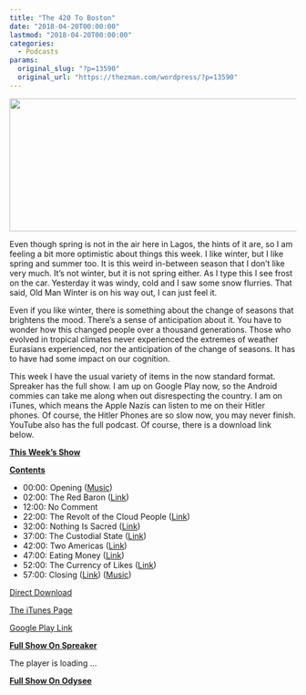 ```yaml
---
title: "The 420 To Boston"
date: "2018-04-20T00:00:00"
lastmod: "2018-04-20T00:00:00"
categories:
  - Podcasts
params:
  original_slug: "?p=13590"
  original_url: "https://thezman.com/wordpress/?p=13590"
---
```


[<img
src="http://thezman.com/wordpress/wp-content/uploads/2018/01/Power-Hour.png"
decoding="async" width="600" height="233" />](http://thezman.com/wordpress/wp-content/uploads/2018/01/Power-Hour.png)

Even though spring is not in the air here in Lagos, the hints of it are,
so I am feeling a bit more optimistic about things this week. I like
winter, but I like spring and summer too. It is this weird in-between
season that I don’t like very much. It’s not winter, but it is not
spring either. As I type this I see frost on the car. Yesterday it was
windy, cold and I saw some snow flurries. That said, Old Man Winter is
on his way out, I can just feel it.

Even if you like winter, there is something about the change of seasons
that brightens the mood. There’s a sense of anticipation about it. You
have to wonder how this changed people over a thousand generations.
Those who evolved in tropical climates never experienced the extremes of
weather Eurasians experienced, nor the anticipation of the change of
seasons. It has to have had some impact on our cognition.

This week I have the usual variety of items in the now standard format.
Spreaker has the full show. I am up on Google Play now, so the Android
commies can take me along when out disrespecting the country. I am on
iTunes, which means the Apple Nazis can listen to me on their Hitler
phones. Of course, the Hitler Phones are so slow now, you may never
finish. YouTube also has the full podcast. Of course, there is a
download link below.

**<u>This Week’s Show</u>**

**<u>Contents</u>**

-   00:00: Opening
    (<a href="https://www.youtube.com/watch?v=nkKuhAxcH7g" rel="noopener"
    target="_blank">Music</a>)
-   02:00: The Red Baron
    (<a href="https://en.wikipedia.org/wiki/Manfred_von_Richthofen"
    rel="noopener" target="_blank">Link</a>)
-   12:00: No Comment
-   22:00: The Revolt of the Cloud People (<a
    href="https://theconservativetreehouse.com/2018/04/18/congress-sends-criminal-referral-to-sessions-wray-and-prosecutor-huber/"
    rel="noopener" target="_blank">Link</a>)
-   32:00: Nothing Is Sacred (<a
    href="https://www.washingtonpost.com/news/morning-mix/wp/2018/04/16/video-game-player-of-the-century-has-his-records-removed-after-donkey-kong-scandal/?utm_term=.7db75314d2dc"
    rel="noopener" target="_blank">Link</a>)
-   37:00: The Custodial State (<a
    href="http://www.chicagotribune.com/news/local/breaking/ct-met-dui-no-refusal-20180412-story.html"
    rel="noopener" target="_blank">Link</a>)
-   42:00: Two Americas (<a
    href="https://www.washingtonpost.com/news/posteverything/wp/2018/04/17/there-are-two-americas-in-one-you-can-get-arrested-for-sitting-in-a-starbucks/?utm_term=.1288f28db81a"
    rel="noopener" target="_blank">Link</a>)
-   47:00: Eating Money (<a
    href="https://www.nytimes.com/2018/04/16/world/africa/south-africa-corruption-jacob-zuma-african-national-congress.html"
    rel="noopener" target="_blank">Link</a>)
-   52:00: The Currency of Likes (<a
    href="https://nypost.com/2018/04/18/cocaine-babe-weeps-as-shes-sentenced-to-8-years-in-prison/"
    rel="noopener" target="_blank">Link</a>)
-   57:00: Closing (<a
    href="http://boston.cbslocal.com/2018/04/19/april-20-420-marijuana-massachusetts-driving/"
    rel="noopener" target="_blank">Link</a>) (<a href="https://www.youtube.com/watch?v=0jJ5-wGV2TY" rel="noopener"
    target="_blank">Music</a>)

<a href="https://api.spreaker.com/v2/episodes/14582469/download.mp3"
rel="noopener" target="_blank">Direct Download</a>

<a
href="https://itunes.apple.com/us/podcast/the-z-blog-power-hour/id1262799640?mt=2"
rel="noopener" target="_blank">The iTunes Page</a>

<a
href="https://playmusic.app.goo.gl/?ibi=com.google.PlayMusic&amp;isi=691797987&amp;ius=googleplaymusic&amp;link=https://play.google.com/music/m/Ign2aae4ofqi7ih4zik5ipqtv3y?t%3DThe_Z_Blog_Power_Hour%26pcampaignid%3DMKT-na-all-co-pr-mu-pod-16"
rel="noopener" target="_blank">Google Play Link</a>

**<u>Full Show On Spreaker</u>**

The player is loading ...

<span class="widget_spinner dark"></span>

**<u>Full Show On Odysee</u>**
